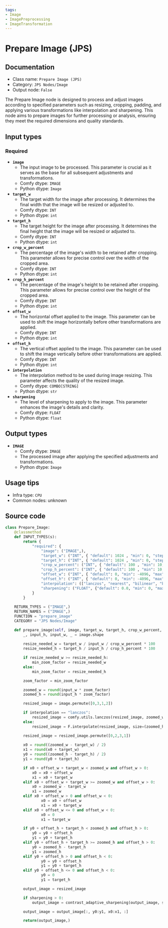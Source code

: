```yaml
---
tags:
- Image
- ImagePreprocessing
- ImageTransformation
---
```


# Prepare Image (JPS)
## Documentation
- Class name: `Prepare Image (JPS)`
- Category: `JPS Nodes/Image`
- Output node: `False`

The Prepare Image node is designed to process and adjust images according to specified parameters such as resizing, cropping, padding, and applying various transformations like interpolation and sharpening. This node aims to prepare images for further processing or analysis, ensuring they meet the required dimensions and quality standards.
## Input types
### Required
- **`image`**
    - The input image to be processed. This parameter is crucial as it serves as the base for all subsequent adjustments and transformations.
    - Comfy dtype: `IMAGE`
    - Python dtype: `Image`
- **`target_w`**
    - The target width for the image after processing. It determines the final width that the image will be resized or adjusted to.
    - Comfy dtype: `INT`
    - Python dtype: `int`
- **`target_h`**
    - The target height for the image after processing. It determines the final height that the image will be resized or adjusted to.
    - Comfy dtype: `INT`
    - Python dtype: `int`
- **`crop_w_percent`**
    - The percentage of the image's width to be retained after cropping. This parameter allows for precise control over the width of the cropped area.
    - Comfy dtype: `INT`
    - Python dtype: `int`
- **`crop_h_percent`**
    - The percentage of the image's height to be retained after cropping. This parameter allows for precise control over the height of the cropped area.
    - Comfy dtype: `INT`
    - Python dtype: `int`
- **`offset_w`**
    - The horizontal offset applied to the image. This parameter can be used to shift the image horizontally before other transformations are applied.
    - Comfy dtype: `INT`
    - Python dtype: `int`
- **`offset_h`**
    - The vertical offset applied to the image. This parameter can be used to shift the image vertically before other transformations are applied.
    - Comfy dtype: `INT`
    - Python dtype: `int`
- **`interpolation`**
    - The interpolation method to be used during image resizing. This parameter affects the quality of the resized image.
    - Comfy dtype: `COMBO[STRING]`
    - Python dtype: `str`
- **`sharpening`**
    - The level of sharpening to apply to the image. This parameter enhances the image's details and clarity.
    - Comfy dtype: `FLOAT`
    - Python dtype: `float`
## Output types
- **`IMAGE`**
    - Comfy dtype: `IMAGE`
    - The processed image after applying the specified adjustments and transformations.
    - Python dtype: `Image`
## Usage tips
- Infra type: `CPU`
- Common nodes: unknown


## Source code
```python
class Prepare_Image:
    @classmethod
    def INPUT_TYPES(s):
        return {
            "required": {
                "image": ("IMAGE",),
                "target_w": ("INT", { "default": 1024 , "min": 0, "step": 8, "display": "number" }),
                "target_h": ("INT", { "default": 1024 , "min": 0, "step": 8, "display": "number" }),
                "crop_w_percent": ("INT", { "default": 100 , "min": 10, "max": 100, "step": 1, "display": "number" }),
                "crop_h_percent": ("INT", { "default": 100 , "min": 10, "max": 100, "step": 1, "display": "number" }),
                "offset_w": ("INT", { "default": 0, "min": -4096, "max": 4096, "step": 1, "display": "number" }),
                "offset_h": ("INT", { "default": 0, "min": -4096, "max": 4096, "step": 1, "display": "number" }),
                "interpolation": (["lanczos", "nearest", "bilinear", "bicubic", "area", "nearest-exact"],),
                "sharpening": ("FLOAT", {"default": 0.0, "min": 0, "max": 1, "step": 0.05}),
            }
        }
    
    RETURN_TYPES = ("IMAGE",)
    RETURN_NAMES = ("IMAGE",)
    FUNCTION = "prepare_image"
    CATEGORY = "JPS Nodes/Image"

    def prepare_image(self, image, target_w, target_h, crop_w_percent, crop_h_percent, offset_w, offset_h, interpolation, sharpening, padding_left, padding_right, padding_top, padding_bottom):
        _, input_h, input_w, _ = image.shape
   
        resize_needed_w = target_w / input_w / crop_w_percent * 100
        resize_needed_h = target_h / input_h / crop_h_percent * 100

        if resize_needed_w >= resize_needed_h:
            min_zoom_factor = resize_needed_w
        else:
            min_zoom_factor = resize_needed_h

        zoom_factor = min_zoom_factor

        zoomed_w = round(input_w * zoom_factor)
        zoomed_h = round(input_h * zoom_factor)

        resized_image = image.permute([0,3,1,2])

        if interpolation == "lanczos":
            resized_image = comfy.utils.lanczos(resized_image, zoomed_w, zoomed_h)
        else:
            resized_image = F.interpolate(resized_image, size=(zoomed_h, zoomed_w), mode=interpolation)

        resized_image = resized_image.permute([0,2,3,1])
        
        x0 = round((zoomed_w - target_w) / 2)
        x1 = round(x0 + target_w)
        y0 = round((zoomed_h - target_h) / 2)
        y1 = round(y0 + target_h)

        if x0 + offset_w + target_w < zoomed_w and offset_w > 0:
            x0 = x0 + offset_w
            x1 = x0 + target_w
        elif x0 + offset_w + target_w >= zoomed_w and offset_w > 0:
            x0 = zoomed_w - target_w 
            x1 = zoomed_w
        elif x0 + offset_w > 0 and offset_w < 0:
                x0 = x0 + offset_w
                x1 = x0 + target_w
        elif x0 + offset_w <= 0 and offset_w < 0:
                x0 = 0
                x1 = target_w

        if y0 + offset_h + target_h < zoomed_h and offset_h > 0:
            y0 = y0 + offset_h
            y1 = y0 + target_h
        elif y0 + offset_h + target_h >= zoomed_h and offset_h > 0:
            y0 = zoomed_h - target_h 
            y1 = zoomed_h
        elif y0 + offset_h > 0 and offset_h < 0:
                y0 = y0 + offset_h
                y1 = y0 + target_h
        elif y0 + offset_h <= 0 and offset_h < 0:
                y0 = 0
                y1 = target_h

        output_image = resized_image

        if sharpening > 0:
            output_image = contrast_adaptive_sharpening(output_image, sharpening)

        output_image = output_image[:, y0:y1, x0:x1, :]

        return(output_image,)

```
